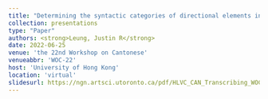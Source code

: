 ```yaml
---
title: "Determining the syntactic categories of directional elements in Cantonese"
collection: presentations
type: "Paper"
authors: <strong>Leung, Justin R</strong>
date: 2022-06-25
venue: 'the 22nd Workshop on Cantonese'
venueabbr: 'WOC-22'
host: 'University of Hong Kong'
location: 'virtual'
slidesurl: https://ngn.artsci.utoronto.ca/pdf/HLVC_CAN_Transcribing_WOC_2023.pdf
---
```

